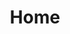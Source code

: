 ---
home: true
icon: home
title: Home
index: true
footer: '
<a href="https://vuepress.vuejs.org/"><img src="https://img.shields.io/badge/VuePress-2.0.0-brightgreen?style=flat&logo=vue.js" alt=\"VuePress"></a> <a href="https://github.com/vuepress-theme-hope/vuepress-theme-hope"><img src="https://img.shields.io/badge/Theme-Hope-3eaf7c?style=flat" alt="Theme"></a> <a href="https://vercel.com/"><img src="https://img.shields.io/badge/Vercel-gray?style=flat&logo=vercel" alt="Vercel"></a><br>
<b>Site Maker: <a href="https://twitter.com/MuFeng086">MuFeng086</a> | Background illust: <a href="https://space.bilibili.com/1203140540">阿巴Abba_</a></b>'
bgImage: https://pic.mufeng086.com/i/2023/09/22/ixv1yn.webp
bgImageStyle:
  background-attachment: fixed
heroFullScreen: true
heroImage: https://pic.mufeng086.com/i/2023/09/22/125oyrg.png
heroText: Muhuishe (木绘社)
tagline: A doujin animation production team composed of fans of Takagi-san.
actions:
  - text: About us
    link: ./about/
    icon: book

  - text: Audiovisual-archive
    link: ./archive
    icon: fa-solid fa-photo-film

  - text: Contact
    link: ./about/contact
    icon: fa-solid fa-sitemap

  - text: Message-board
    link: ./message-board
    icon: message
---